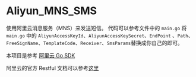 # Aliyun_MNS_SMS
使用阿里云消息服务（MNS）来发送短信。
代码可以参考文件中的 `main.go`
将 `main.go` 中的 `AliyunAccessKeyId`、`AliyunAccessKeySecret`、`EndPoint` 、`Path`、`FreeSignName`、`TemplateCode`、`Receiver`、`SmsParams`替换成你自己的即可。

本项目是参考 [阿里云 Go SDK](https://github.com/denverdino/aliyungo)

阿里云的官方 Restful 文档可以参考[这里](https://help.aliyun.com/document_detail/27497.html?spm=5176.doc51082.6.722.Ss7g2r)